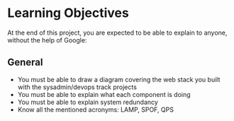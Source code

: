# Learning Objectives

At the end of this project, you are expected to be able to explain to anyone, without the help of Google:

## General

* You must be able to draw a diagram covering the web stack you built with the sysadmin/devops track projects
* You must be able to explain what each component is doing
* You must be able to explain system redundancy
* Know all the mentioned acronyms: LAMP, SPOF, QPS
